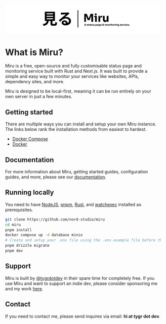 ![banner](/assets/banner.png)

# What is Miru?

Miru is a free, open-source and fully customisable status page and monitoring service built with Rust and Next.js. It was built to provide a simple and easy way to monitor your services like websites, APIs, dependency sites, and more.

Miru is designed to be local-first, meaning it can be run entirely on your own server in just a few minutes.

## Getting started

There are multiple ways you can install and setup your own Miru instance. The links below rank the installation methods from easiest to hardest.

-   [Docker Compose](https://miru.nordstud.io/docs/install/docker-compose)
-   [Docker](https://miru.nordstud.io/docs/install/docker)

## Documentation

For more information about Miru, getting started guides, configuration guides, and more, please see our [documentation](https://miru.nordstud.io/docs).

## Running locally

You need to have [NodeJS](https://nodejs.org/en), [pnpm](https://pnpm.io/), [Rust](https://www.rust-lang.org/), and [watchexec](https://github.com/watchexec/watchexec) installed as prerequisites.

```bash
git clone https://github.com/nord-studio/miru
cd miru
pnpm install
docker compose up -d database minio
# Create and setup your .env file using the .env.example file before these commands
pnpm drizzle migrate
pnpm dev
```

## Support

Miru is built by [@tygrdotdev](https://github.com/tygrdotdev) in their spare time for completely free. If you use Miru and want to support an indie dev, please consider sponsoring me and my work [here](https://github.com/sponsors/tygrdotdev).

## Contact

If you need to contact me, please send inquires via email: **hi at tygr dot dev**.
